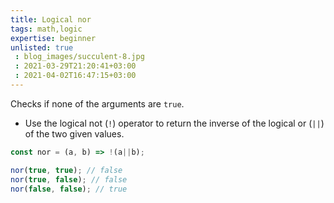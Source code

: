 ```yaml
---
title: Logical nor
tags: math,logic
expertise: beginner
unlisted: true
 : blog_images/succulent-8.jpg
 : 2021-03-29T21:20:41+03:00
 : 2021-04-02T16:47:15+03:00
---
```


Checks if none of the arguments are `true`.

- Use the logical not (`!`) operator to return the inverse of the logical or (`||`) of the two given values.

```js
const nor = (a, b) => !(a||b);
```

```js
nor(true, true); // false
nor(true, false); // false
nor(false, false); // true
```
